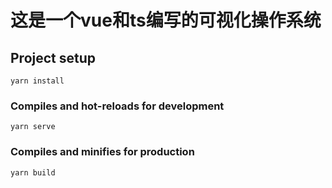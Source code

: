 # 这是一个vue和ts编写的可视化操作系统

## Project setup
```
yarn install
```

### Compiles and hot-reloads for development
```
yarn serve
```

### Compiles and minifies for production
```
yarn build
```
